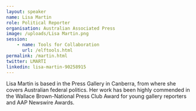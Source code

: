 ```yaml
---
layout: speaker
name: Lisa Martin
role: Political Reporter
organisation: Australian Associated Press
image: /uploads/Lisa Martin.png
session:
    - name: Tools for Collaboration
      url: /elftools.html
permalink: /martin.html
twitter: LMARTI
linkedin: lisa-martin-90258915
---
```

Lisa Martin is based in the Press Gallery in Canberra, from where she covers Australian federal politics. Her work has been highly commended in the Wallace Brown-National Press Club Award for young gallery reporters and AAP Newswire Awards.

